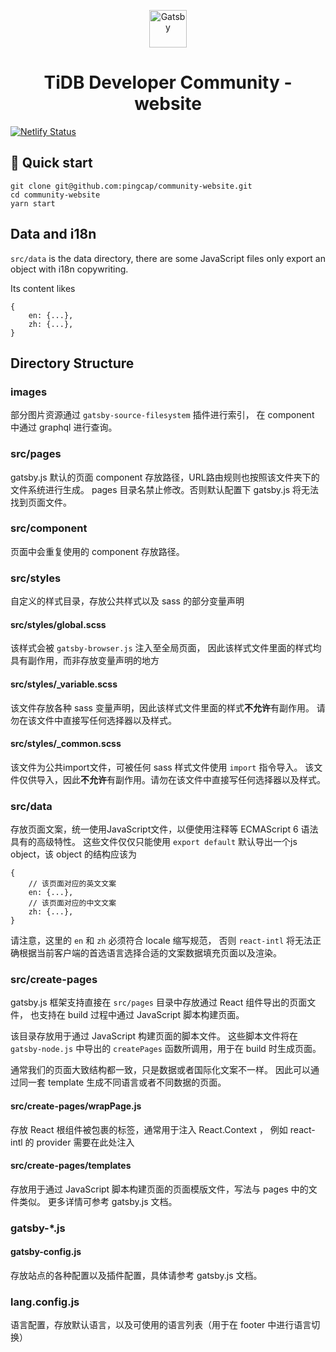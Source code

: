 <p align="center">
  <a href="https://www.gatsbyjs.com/?utm_source=starter&utm_medium=readme&utm_campaign=minimal-starter">
    <img alt="Gatsby" src="https://www.gatsbyjs.com/Gatsby-Monogram.svg" width="60" />
  </a>
</p>
<h1 align="center">
  TiDB Developer Community - website 
</h1>

[![Netlify Status](https://api.netlify.com/api/v1/badges/bcc3f001-7721-4584-abb8-937c89723fed/deploy-status)](https://app.netlify.com/sites/community-website/deploys)


## 🚀 Quick start
    git clone git@github.com:pingcap/community-website.git
    cd community-website
    yarn start

## Data and i18n
`src/data` is the data directory, 
there are some JavaScript files only export an object with i18n copywriting.

Its content likes 
    
    {
        en: {...},
        zh: {...},
    }

## Directory Structure

### images 
部分图片资源通过 `gatsby-source-filesystem` 插件进行索引，
在 component 中通过 graphql 进行查询。


### src/pages 
gatsby.js 默认的页面 component 存放路径，URL路由规则也按照该文件夹下的文件系统进行生成。
pages 目录名禁止修改。否则默认配置下 gatsby.js 将无法找到页面文件。


### src/component 
页面中会重复使用的 component 存放路径。


### src/styles 
自定义的样式目录，存放公共样式以及 sass 的部分变量声明
#### src/styles/global.scss
该样式会被 `gatsby-browser.js` 注入至全局页面，
因此该样式文件里面的样式均具有副作用，而非存放变量声明的地方

#### src/styles/_variable.scss
该文件存放各种 sass 变量声明，因此该样式文件里面的样式**不允许**有副作用。
请勿在该文件中直接写任何选择器以及样式。

#### src/styles/_common.scss
该文件为公共import文件，可被任何 sass 样式文件使用 `import` 指令导入。
该文件仅供导入，因此**不允许**有副作用。请勿在该文件中直接写任何选择器以及样式。


### src/data
存放页面文案，统一使用JavaScript文件，以便使用注释等 ECMAScript 6 语法具有的高级特性。
这些文件仅仅只能使用 `export default` 默认导出一个js object，该 object 的结构应该为

    {
        // 该页面对应的英文文案
        en: {...},
        // 该页面对应的中文文案
        zh: {...},
    }

请注意，这里的 `en` 和 `zh` 必须符合 locale 缩写规范，
否则 `react-intl` 将无法正确根据当前客户端的首选语言选择合适的文案数据填充页面以及渲染。


### src/create-pages
gatsby.js 框架支持直接在 `src/pages` 目录中存放通过 React 组件导出的页面文件，
也支持在 build 过程中通过 JavaScript 脚本构建页面。

该目录存放用于通过 JavaScript 构建页面的脚本文件。
这些脚本文件将在 `gatsby-node.js` 中导出的 `createPages` 函数所调用，用于在 build 时生成页面。

通常我们的页面大致结构都一致，只是数据或者国际化文案不一样。
因此可以通过同一套 template 生成不同语言或者不同数据的页面。

#### src/create-pages/wrapPage.js
存放 React 根组件被包裹的标签，通常用于注入 React.Context ，
例如 react-intl 的 provider 需要在此处注入

#### src/create-pages/templates
存放用于通过 JavaScript 脚本构建页面的页面模版文件，写法与 pages 中的文件类似。
更多详情可参考 gatsby.js 文档。


### gatsby-*.js

#### gatsby-config.js
存放站点的各种配置以及插件配置，具体请参考 gatsby.js 文档。

### lang.config.js
语言配置，存放默认语言，以及可使用的语言列表（用于在 footer 中进行语言切换）
